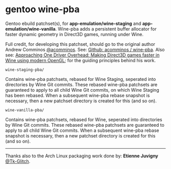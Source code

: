 # gentoo wine-pba
Gentoo ebuild patchset(s), for **app-emulation/wine-staging** and **app-emulation/wine-vanilla**. Wine-pba adds a persistent buffer allocator for faster dynamic geometry in Direct3D games, running under Wine.

Full credit, for developing this patchset, should go to the original author Andrew Comminos [@acomminos](https://github.com/acomminos).
See: [Github: acomminos / wine-pba](https://github.com/acomminos/wine-pba). Also see: [Approaching One Driver Overhead: Making Direct3D games faster in Wine using modern OpenGL](https://comminos.com/posts/2018-02-21-wined3d-profiling.html); for the guiding principles behind his work.

```wine-staging-pba/```

Contains wine-pba patchsets, rebased for Wine Staging, seperated into directories by Wine Git commits. These rebased wine-pba patchsets are guaranteed to apply to all child Wine Git commits, on which Wine Staging has been rebased. When a subsequent wine-pba rebase snapshot is necessary, then a new patchset directory is created for this (and so on).

```wine-vanilla-pba/```

Contains wine-pba patchsets, rebased for Wine, seperated into directories by Wine Git commits. These rebased wine-pba patchsets are guaranteed to apply to all child Wine Git commits. When a subsequent wine-pba rebase snapshot is necessary, then a new patchset directory is created for this (and so on).

<hr>

Thanks also to the Arch Linux packaging work done by: **Etienne Juvigny** [@Tk-Glitch](https://github.com/Tk-Glitch).